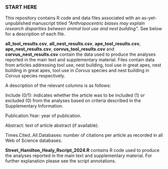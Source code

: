 ### START HERE ###

This repository contains R code and data files associated with an as-yet-unpublished manuscript titled _"Anthropocentric biases may explain research disparities between animal tool use and nest building"_. See below for a description of each file.

**all_tool_results.csv**, **all_nest_results.csv**, **ape_tool_results.csv**, **ape_nest_results.csv**, **corvus_tool_results.csv** and **corvus_nest_results.csv** contain the data used to produce the analyses reported in the main text and supplementary material. Files contain data from articles addressing tool use, nest building, tool use in great apes, nest building in great apes, tool use in _Corvus_ species and nest building in _Corvus_ species respectively.

A description of the relevant columns is as follows:

Include (0/1): indicates whether the article was to be included (1) or excluded (0) from the analyses based on criteria described in the Supplementary Information.

Publication.Year: year of publication.

Abstract: text of article abstract (if available).

Times.Cited..All.Databases: number of citations per article as recorded in all Web of Science databases.

**Street_Hamilton_Healy_Rscript_2024.R** contains R code used to produce the analyses reported in the main text and supplementary material. For further explanation please see the script annotations.

